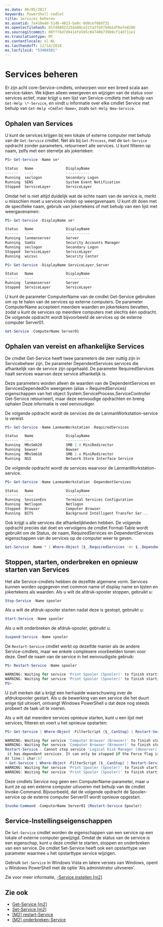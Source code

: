 ```yaml
---
ms.date: 06/05/2017
keywords: PowerShell-cmdlet
title: Services beheren
ms.assetid: 7a410e4d-514b-4813-ba0c-0d8cef88df31
ms.openlocfilehash: 81fd8802215da80ce22fa3fd4750b1df6efe8206
ms.sourcegitcommit: 00ff76d7d9414fe585c04740b739b9cf14d711e1
ms.translationtype: MT
ms.contentlocale: nl-NL
ms.lasthandoff: 12/14/2018
ms.locfileid: "53404501"
---
```

# <a name="managing-services"></a>Services beheren

Er zijn acht core-Service-cmdlets, ontworpen voor een breed scala aan service-taken. We kijken alleen weergeven en wijzigen van de status voor services actief, maar krijgt u een lijst van Service-cmdlets met behulp van `Get-Help \*-Service`, en vindt u informatie over elke cmdlet Service met behulp van `Get-Help <Cmdlet-Name>`, zoals `Get-Help New-Service`.

## <a name="getting-services"></a>Ophalen van Services

U kunt de services krijgen bij een lokale of externe computer met behulp van de `Get-Service` cmdlet. Net als bij `Get-Process`, met de `Get-Service` opdracht zonder parameters, retourneert alle services. U kunt filteren op naam, zelfs met een sterretje als jokerteken:

```powershell
PS> Get-Service -Name se*

Status   Name               DisplayName
------   ----               -----------
Running  seclogon           Secondary Logon
Running  SENS               System Event Notification
Stopped  ServiceLayer       ServiceLayer
```

Omdat het is niet altijd duidelijk wat de echte naam van de service is, merkt u misschien moet u services vinden op weergavenaam. U kunt dit doen met de specifieke naam, gebruik van jokertekens of met behulp van een lijst met weergavenamen:

```powershell
PS> Get-Service -DisplayName se*

Status   Name               DisplayName
------   ----               -----------
Running  lanmanserver       Server
Running  SamSs              Security Accounts Manager
Running  seclogon           Secondary Logon
Stopped  ServiceLayer       ServiceLayer
Running  wscsvc             Security Center

PS> Get-Service -DisplayName ServiceLayer,Server

Status   Name               DisplayName
------   ----               -----------
Running  lanmanserver       Server
Stopped  ServiceLayer       ServiceLayer
```

U kunt de parameter ComputerName van de cmdlet Get-Service gebruiken om op te halen van de services op externe computers. De parameter ComputerName accepteert meerdere waarden en jokertekens bevatten, zodat u kunt de services op meerdere computers met slechts één opdracht. De volgende opdracht wordt bijvoorbeeld de services op de externe computer Server01.

```powershell
Get-Service -ComputerName Server01
```

## <a name="getting-required-and-dependent-services"></a>Ophalen van vereist en afhankelijke Services

De cmdlet Get-Service heeft twee parameters die zeer nuttig zijn in Servicebeheer zijn. De parameter DependentServices services die afhankelijk van de service zijn opgehaald. De parameter RequiredServices haalt services waarvan deze service afhankelijk is.

Deze parameters worden alleen de waarden van de DependentServices en ServicesDependedOn weergeven (alias = RequiredServices) eigenschappen van het object System.ServiceProcess.ServiceController Get-Service retourneert, maar deze eenvoudige opdrachten en breng ophalen Deze informatie is veel eenvoudiger.

De volgende opdracht wordt de services die de LanmanWorkstation-service is vereist.

```powershell
PS> Get-Service -Name LanmanWorkstation -RequiredServices

Status   Name               DisplayName
------   ----               -----------
Running  MRxSmb20           SMB 2.0 MiniRedirector
Running  bowser             Bowser
Running  MRxSmb10           SMB 1.x MiniRedirector
Running  NSI                Network Store Interface Service
```

De volgende opdracht wordt de services waarvoor de LanmanWorkstation-service.

```powershell
PS> Get-Service -Name LanmanWorkstation -DependentServices

Status   Name               DisplayName
------   ----               -----------
Running  SessionEnv         Terminal Services Configuration
Running  Netlogon           Netlogon
Stopped  Browser            Computer Browser
Running  BITS               Background Intelligent Transfer Ser...
```

Ook krijgt u alle services die afhankelijkheden hebben. De volgende opdracht precies dat doet en vervolgens de cmdlet Format-Table wordt gebruikt om de Status, de naam, RequiredServices en DependentServices eigenschappen van de services op de computer weer te geven.

```powershell
Get-Service -Name * | Where-Object {$_.RequiredServices -or $_.DependentServices} | Format-Table -Property Status, Name, RequiredServices, DependentServices -auto
```

## <a name="stopping-starting-suspending-and-restarting-services"></a>Stoppen, starten, onderbreken en opnieuw starten van Services

Het alle Service-cmdlets hebben de dezelfde algemene vorm. Services kunnen worden opgegeven met common name of display name en lijsten en jokertekens als waarden. Als u wilt de afdruk-spooler stoppen, gebruikt u:

```powershell
Stop-Service -Name spooler
```

Als u wilt de afdruk-spooler starten nadat deze is gestopt, gebruikt u:

```powershell
Start-Service -Name spooler
```

Als u wilt onderbreken de afdruk-spooler, gebruikt u:

```powershell
Suspend-Service -Name spooler
```

De `Restart-Service` cmdlet werkt op dezelfde manier als de andere Service-cmdlets, maar we enkele complexere voorbeelden tonen voor deze. Geef de naam van de service in het eenvoudigste gebruik:

```powershell
PS> Restart-Service -Name spooler

WARNING: Waiting for service 'Print Spooler (Spooler)' to finish starting...
WARNING: Waiting for service 'Print Spooler (Spooler)' to finish starting...
PS>
```

U zult merken dat u krijgt een herhaalde waarschuwing over de afdrukspooler gestart. Als u de bewerking van een service die het duurt enige tijd uitvoert, ontvangt Windows PowerShell u dat deze nog steeds probeert de taak uit te voeren.

Als u wilt dat meerdere services opnieuw starten, kunt u een lijst met services, filteren en voert u het opnieuw opstarten:

```powershell
PS> Get-Service | Where-Object -FilterScript {$_.CanStop} | Restart-Service

WARNING: Waiting for service 'Computer Browser (Browser)' to finish stopping...
WARNING: Waiting for service 'Computer Browser (Browser)' to finish stopping...
Restart-Service : Cannot stop service 'Logical Disk Manager (dmserver)' because
 it has dependent services. It can only be stopped if the Force flag is set.
At line:1 char:57
+ Get-Service | Where-Object -FilterScript {$_.CanStop} | Restart-Service <<<<
WARNING: Waiting for service 'Print Spooler (Spooler)' to finish starting...
WARNING: Waiting for service 'Print Spooler (Spooler)' to finish starting...
```

Deze cmdlets Service nog geen een ComputerName-parameter, maar u kunt ze op een externe computer uitvoeren met behulp van de cmdlet Invoke-Command. Bijvoorbeeld, dat de volgende opdracht de Spooler-service op de externe computer Server01 wordt opnieuw opgestart.

```powershell
Invoke-Command -ComputerName Server01 {Restart-Service Spooler}
```

## <a name="setting-service-properties"></a>Service-Instellingseigenschappen

De `Set-Service` cmdlet worden de eigenschappen van een service op een lokale of externe computer gewijzigd. Omdat de status van de service is een eigenschap, kunt u deze cmdlet te starten, stoppen en onderbreken van een service.
De cmdlet Set-Service heeft ook een opstarttype van parameter waarmee u het opstarttype service wijzigen.

Gebruik `Set-Service` in Windows Vista en latere versies van Windows, opent u Windows PowerShell met de optie 'Als administrator uitvoeren'.

Zie voor meer informatie, [-Service instellen [m2]](https://technet.microsoft.com/library/b71e29ed-372b-4e32-a4b7-5eb6216e56c3)

## <a name="see-also"></a>Zie ook

- [Get-Service [m2]](https://technet.microsoft.com/en-us/library/0a09cb22-0a1c-4a79-9851-4e53075f9cf6)
- [Set-Service [m2]](https://technet.microsoft.com/library/b71e29ed-372b-4e32-a4b7-5eb6216e56c3)
- [[M2] restart-Service](https://technet.microsoft.com/en-us/library/45acf50d-2277-4523-baf7-ce7ced977d0f)
- [[M2] onderbreken-Service](https://technet.microsoft.com/en-us/library/c8492b87-0e21-4faf-8054-3c83c2ec2826)